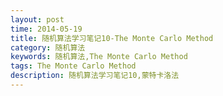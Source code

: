 ```yaml
---
layout: post
time: 2014-05-19
title: 随机算法学习笔记10-The Monte Carlo Method
category: 随机算法
keywords: 随机算法,The Monte Carlo Method
tags: The Monte Carlo Method
description: 随机算法学习笔记10,蒙特卡洛法
---
```

